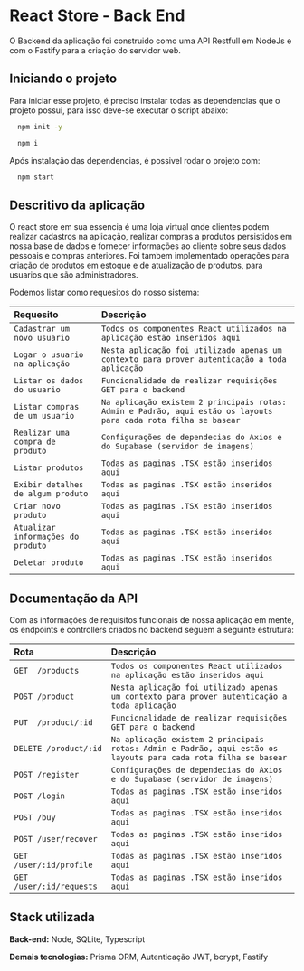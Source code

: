 
# React Store - Back End

O Backend da aplicação foi construido como uma API Restfull em NodeJs e com o Fastify para a criação do servidor web.

## Iniciando o projeto

Para iniciar esse projeto, é preciso instalar todas as dependencias que o projeto possui, para isso deve-se executar o script abaixo: 

```bash
  npm init -y

  npm i
```

Após instalação das dependencias, é possivel rodar o projeto com:
```bash
  npm start
```
## Descritivo da aplicação

O react store em sua essencia é uma loja virtual onde clientes podem realizar cadastros na aplicação, realizar compras a produtos persistidos em nossa base de dados e fornecer informações ao cliente sobre seus dados pessoais e compras anteriores. Foi tambem implementado operações para criação de produtos em estoque e de atualização de produtos, para usuarios que são administradores.

Podemos listar como requesitos do nosso sistema:

| Requesito   |  Descrição                |
| :---------- | :------------------------ |
| `Cadastrar um novo usuario` | `Todos os componentes React utilizados na aplicação estão inseridos aqui` |
| `Logar o usuario na aplicação` | `Nesta aplicação foi utilizado apenas um contexto para prover autenticação a toda aplicação` |
| `Listar os dados do usuario` | `Funcionalidade de realizar requisições GET para o backend` |  
| `Listar compras de um usuario` | `Na aplicação existem 2 principais rotas: Admin e Padrão, aqui estão os layouts para cada rota filha se basear` |  
| `Realizar uma compra de produto` | `Configurações de dependecias do Axios e do Supabase (servidor de imagens)` |  
| `Listar produtos` | `Todas as paginas .TSX estão inseridos aqui` |  
| `Exibir detalhes de algum produto` | `Todas as paginas .TSX estão inseridos aqui` |  
| `Criar novo produto` | `Todas as paginas .TSX estão inseridos aqui` | 
| `Atualizar informações do produto` | `Todas as paginas .TSX estão inseridos aqui` | 
| `Deletar produto` | `Todas as paginas .TSX estão inseridos aqui` | 

## Documentação da API
Com as informações de requisitos funcionais de nossa aplicação em mente, os endpoints e controllers criados no backend seguem a seguinte estrutura:

| Rota   |  Descrição                |
| :---------- | :------------------------ |
| `GET  /products` | `Todos os componentes React utilizados na aplicação estão inseridos aqui` |
| `POST /product` | `Nesta aplicação foi utilizado apenas um contexto para prover autenticação a toda aplicação` |
| `PUT  /product/:id` | `Funcionalidade de realizar requisições GET para o backend` |  
| `DELETE /product/:id` | `Na aplicação existem 2 principais rotas: Admin e Padrão, aqui estão os layouts para cada rota filha se basear` |  
| `POST /register` | `Configurações de dependecias do Axios e do Supabase (servidor de imagens)` |  
| `POST /login` | `Todas as paginas .TSX estão inseridos aqui` |  
| `POST /buy` | `Todas as paginas .TSX estão inseridos aqui` |  
| `POST /user/recover` | `Todas as paginas .TSX estão inseridos aqui` | 
| `GET /user/:id/profile` | `Todas as paginas .TSX estão inseridos aqui` | 
| `GET /user/:id/requests` | `Todas as paginas .TSX estão inseridos aqui` | 
## Stack utilizada

**Back-end:** Node, SQLite, Typescript

**Demais tecnologias:** Prisma ORM, Autenticação JWT, bcrypt, Fastify


